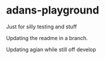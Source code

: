 # adans-playground
Just for silly testing and stuff

Updating the readme in a branch.

Updating agian while still off develop
